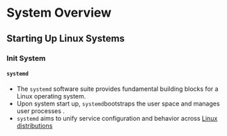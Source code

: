 # System Overview

## Starting Up Linux Systems 

### Init System 

#### `systemd`

* The `systemd` software suite provides fundamental building blocks for a Linux operating system. 
* Upon system start up, `systemd`bootstraps the user space and manages user processes .
* `systemd` aims to unify service configuration and behavior across [Linux distributions](https://en.wikipedia.org/wiki/Linux_distribution)


